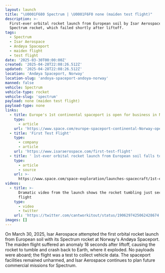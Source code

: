 ```yaml
---
layout: launch
title: "\U0001F680 Spectrum | \U0001F6F0 none (maiden test flight)"
description: >-
  First-ever orbital rocket launch from European soil by Isar Aerospace's
  Spectrum rocket, which failed shortly after liftoff.
tags:
  - Spectrum
  - Isar Aerospace
  - Andøya Spaceport
  - maiden flight
  - test flight
date: '2025-03-30T00:00:00Z'
created: '2025-04-28T22:08:26.512Z'
updated: '2025-04-28T22:08:26.512Z'
location: 'Andøya Spaceport, Norway'
location-slug: 'andoya-spaceport-andoya-norway'
manned: false
vehicle: Spectrum
vehicle-type: rocket
vehicle-slug: 'spectrum'
payload: none (maiden test flight)
payload-type: none
links:
  - title: Europe's 1st continental spaceport is open for business in Norway
    type:
      - article
    url: 'https://www.space.com/europe-spaceport-continental-Norway-operational'
  - title: 'First Test Flight'
    type:
      - company
      - article
    url: 'https://www.isaraerospace.com/first-test-flight'
  - title: ' 1st-ever orbital rocket launch from European soil falls to Earth and explodes seconds into flight '
    type:
      - article
      - source
    url: >-
      https://www.space.com/space-exploration/launches-spacecraft/1st-ever-orbital-rocket-launch-from-european-soil-falls-to-earth-and-explodes-seconds-into-flight
videos:
  - title: >-
      Dramatic video from the launch shows the rocket tumbling just seconds into
      flight
    type:
      - video
      - twitter
    url: 'https://twitter.com/cantworkitout/status/1906297425062428674'
images: []
---
```

On March 30, 2025, Isar Aerospace attempted the first orbital rocket launch from European soil with its Spectrum rocket at Norway's Andøya Spaceport. The maiden flight suffered an anomaly 18 seconds after liftoff, causing the rocket to tumble and crash back to Earth, where it exploded. No payloads were aboard; the flight was a test to collect vehicle data. The spaceport facilities remained unharmed, and Isar Aerospace continues to plan future commercial missions for Spectrum.
